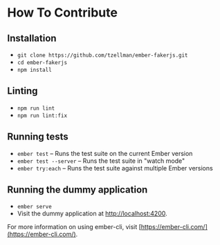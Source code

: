 # How To Contribute

## Installation

-   `git clone https://github.com/tzellman/ember-fakerjs.git`
-   `cd ember-fakerjs`
-   `npm install`

## Linting

-   `npm run lint`
-   `npm run lint:fix`

## Running tests

-   `ember test` – Runs the test suite on the current Ember version
-   `ember test --server` – Runs the test suite in "watch mode"
-   `ember try:each` – Runs the test suite against multiple Ember versions

## Running the dummy application

-   `ember serve`
-   Visit the dummy application at [http://localhost:4200](http://localhost:4200).

For more information on using ember-cli, visit [https://ember-cli.com/](https://ember-cli.com/).

